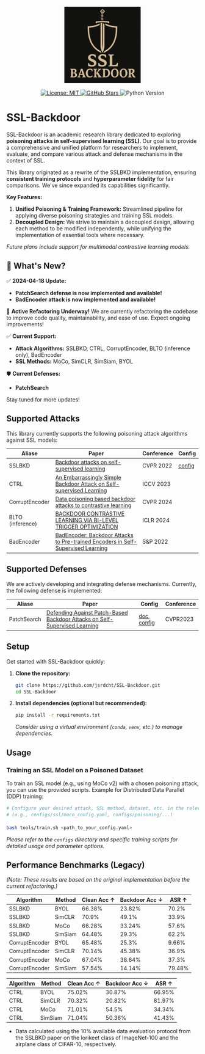 <p align="center">
  <img src="assets/image.png" alt="SSL-Backdoor Logo" width="200"/>
</p>

<p align="center">
  <a href="LICENSE">
    <img src="https://img.shields.io/badge/License-MIT-yellow.svg" alt="License: MIT">
  </a>
  <a href="https://github.com/jsrdcht/SSL-Backdoor/stargazers">
    <img src="https://img.shields.io/github/stars/jsrdcht/SSL-Backdoor?style=social" alt="GitHub Stars">
  </a>
  <img src="https://img.shields.io/badge/python-3.7%2B-blue" alt="Python Version">
</p>

# SSL-Backdoor

SSL-Backdoor is an academic research library dedicated to exploring **poisoning attacks in self-supervised learning (SSL)**. Our goal is to provide a comprehensive and unified platform for researchers to implement, evaluate, and compare various attack and defense mechanisms in the context of SSL.

This library originated as a rewrite of the SSLBKD implementation, ensuring **consistent training protocols** and **hyperparameter fidelity** for fair comparisons. We've since expanded its capabilities significantly.

**Key Features:**

1.  **Unified Poisoning & Training Framework:** Streamlined pipeline for applying diverse poisoning strategies and training SSL models.
2.  **Decoupled Design:** We strive to maintain a decoupled design, allowing each method to be modified independently, while unifying the implementation of essential tools where necessary.

*Future plans include support for multimodal contrastive learning models.*

## 📢 What's New?

✅ **2024-04-18 Update:**

* **PatchSearch defense is now implemented and available!**
* **BadEncoder attack is now implemented and available!**

🔄 **Active Refactoring Underway!** We are currently refactoring the codebase to improve code quality, maintainability, and ease of use. Expect ongoing improvements!

✅ **Current Support:**

*   **Attack Algorithms:** SSLBKD, CTRL, CorruptEncoder, BLTO (inference only), BadEncoder
*   **SSL Methods:** MoCo, SimCLR, SimSiam, BYOL

🛡️ **Current Defenses:**

*   **PatchSearch**

Stay tuned for more updates!

## Supported Attacks

This library currently supports the following poisoning attack algorithms against SSL models:

| Aliase       | Paper                                                                                                                                                              | Conference | Config |
|-----------------|----------------------------------------------------------------------------------------------------------------------------------------------------------------------|------------|--------|
| SSLBKD          | [Backdoor attacks on self-supervised learning](https://doi.org/10.1109/CVPR52688.2022.01298)                                                                              | CVPR 2022  | [config](configs/poisoning/poisoning_based/sslbkd.yaml) |
| CTRL            | [An Embarrassingly Simple Backdoor Attack on Self-supervised Learning](https://openaccess.thecvf.com/content/ICCV2023/html/Li_An_Embarrassingly_Simple_Backdoor_Attack_on_Self-supervised_Learning_ICCV_2023_paper.html) | ICCV 2023  |  |
| CorruptEncoder  | [Data poisoning based backdoor attacks to contrastive learning](https://openaccess.thecvf.com/content/CVPR2024/html/Zhang_Data_Poisoning_based_Backdoor_Attacks_to_Contrastive_Learning_CVPR_2024_paper.html)       | CVPR 2024  |  |
| BLTO (inference)| [BACKDOOR CONTRASTIVE LEARNING VIA BI-LEVEL TRIGGER OPTIMIZATION](https://openreview.net/forum?id=oxjeePpgSP)                                                              | ICLR 2024  |  |
| BadEncoder | [BadEncoder: Backdoor Attacks to Pre-trained Encoders in Self-Supervised Learning](https://ieeexplore.ieee.org/abstract/document/9833644/) | S&P 2022|  |

## Supported Defenses

We are actively developing and integrating defense mechanisms. Currently, the following defense is implemented:

| Aliase        | Paper                                                                                                      | Config                         | Conference         |
|------------------|------------------------------------------------------------------------------------------------------------------|---------------------------------------|----------------|
| PatchSearch    | [Defending Against Patch-Based Backdoor Attacks on Self-Supervised Learning](https://openaccess.thecvf.com/content/CVPR2023/html/Tejankar_Defending_Against_Patch-Based_Backdoor_Attacks_on_Self-Supervised_Learning_CVPR_2023_paper.html)                                       | [doc](./docs/zh_cn/patchsearch.md), [config](configs/defense/patchsearch.py) | CVPR2023       |

## Setup

Get started with SSL-Backdoor quickly:

1.  **Clone the repository:**
    ```bash
    git clone https://github.com/jsrdcht/SSL-Backdoor.git
    cd SSL-Backdoor
    ```

2.  **Install dependencies (optional but recommended):**
    ```bash
    pip install -r requirements.txt
    ```
    *Consider using a virtual environment (`conda`, `venv`, etc.) to manage dependencies.* 

## Usage

### Training an SSL Model on a Poisoned Dataset

To train an SSL model (e.g., using MoCo v2) with a chosen poisoning attack, you can use the provided scripts. Example for Distributed Data Parallel (DDP) training:

```bash
# Configure your desired attack, SSL method, dataset, etc. in the relevant config file
# (e.g., configs/ssl/moco_config.yaml, configs/poisoning/...)

bash tools/train.sh <path_to_your_config.yaml>
```

*Please refer to the `configs` directory and specific training scripts for detailed usage and parameter options.*

## Performance Benchmarks (Legacy)

*(Note: These results are based on the original implementation before the current refactoring.)*

| Algorithm       | Method | Clean Acc ↑ | Backdoor Acc ↓ | ASR ↑ |
|-----------------|--------|-------------|----------------|-------|
| SSLBKD          | BYOL   | 66.38%       | 23.82%          | 70.2% |
| SSLBKD          | SimCLR | 70.9%       | 49.1%          | 33.9% |
| SSLBKD          | MoCo   | 66.28%       | 33.24%          | 57.6% |
| SSLBKD          | SimSiam| 64.48%       | 29.3%          | 62.2% |
| CorruptEncoder  | BYOL   |     65.48%   |       25.3%      |  9.66%     |
| CorruptEncoder  | SimCLR |       70.14%      |  45.38%  |   36.9%    |
| CorruptEncoder  | MoCo   |   67.04%   |     38.64%           |  37.3%     |
| CorruptEncoder  | SimSiam|     57.54%        |   14.14%   |   79.48%    |

| Algorithm       | Method | Clean Acc ↑ | Backdoor Acc ↓ | ASR ↑ |
|-----------------|--------|-------------|----------------|-------|
| CTRL            | BYOL   | 75.02%       | 30.87%          | 66.95% |
| CTRL            | SimCLR | 70.32%       | 20.82%          | 81.97% |
| CTRL            | MoCo   | 71.01%       | 54.5%          | 34.34% |
| CTRL            | SimSiam| 71.04%       | 50.36%          | 41.43% |

* Data calculated using the 10% available data evaluation protocol from the SSLBKD paper on the lorikeet class of ImageNet-100 and the airplane class of CIFAR-10, respectively.